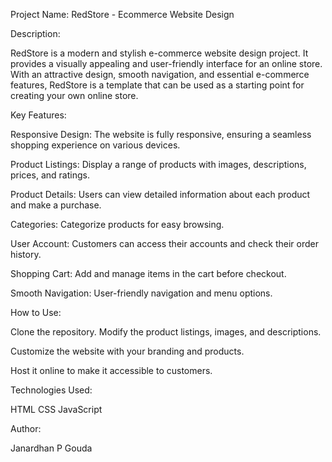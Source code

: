 Project Name: RedStore - Ecommerce Website Design

Description:

RedStore is a modern and stylish e-commerce website design project. It provides a visually appealing and user-friendly interface for an online store. With an attractive design, smooth navigation, and essential e-commerce features, RedStore is a template that can be used as a starting point for creating your own online store.

Key Features:

Responsive Design: The website is fully responsive, ensuring a seamless shopping experience on various devices.

Product Listings: Display a range of products with images, descriptions, prices, and ratings.

Product Details: Users can view detailed information about each product and make a purchase.

Categories: Categorize products for easy browsing.

User Account: Customers can access their accounts and check their order history.

Shopping Cart: Add and manage items in the cart before checkout.

Smooth Navigation: User-friendly navigation and menu options.

How to Use:

Clone the repository.
Modify the product listings, images, and descriptions.

Customize the website with your branding and products.

Host it online to make it accessible to customers.

Technologies Used:

HTML
CSS
JavaScript

Author:

Janardhan P Gouda
